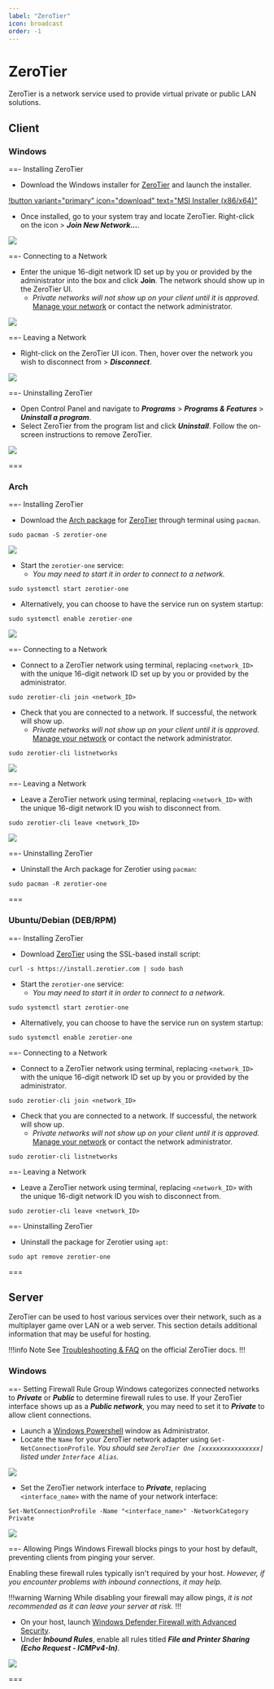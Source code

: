 ```yaml
---
label: "ZeroTier"
icon: broadcast
order: -1
---
```


# ZeroTier

ZeroTier is a network service used to provide virtual private or public LAN solutions.

## Client

### Windows
==- Installing ZeroTier
- Download the Windows installer for [ZeroTier](https://www.zerotier.com/download) and launch the installer.

[!button variant="primary" icon="download" text="MSI Installer (x86/x64)"](https://download.zerotier.com/dist/ZeroTier%20One.msi)

- Once installed, go to your system tray and locate ZeroTier. Right-click on the icon > ***Join New Network...***.

![](/static/other/zerotier/client/windows-installing.gif)

==- Connecting to a Network
- Enter the unique 16-digit network ID set up by you or provided by the administrator into the box and click **Join**. The network should show up in the ZeroTier UI.
   - *Private networks will not show up on your client until it is approved.* [Manage your network](https://my.zerotier.com/) or contact the network administrator.

![](/static/other/zerotier/client/windows-connecting.gif)

==- Leaving a Network
- Right-click on the ZeroTier UI icon. Then, hover over the network you wish to disconnect from > ***Disconnect***.

![](/static/other/zerotier/client/windows-leaving.gif)

==- Uninstalling ZeroTier
- Open Control Panel and navigate to ***Programs*** > ***Programs & Features*** > ***Uninstall a program***.
- Select ZeroTier from the program list and click ***Uninstall***. Follow the on-screen instructions to remove ZeroTier.

![](/static/other/zerotier/client/windows-uninstalling.gif)

===

### Arch

==- Installing ZeroTier
- Download the [Arch package](https://archlinux.org/packages/extra/x86_64/zerotier-one) for [ZeroTier](https://www.zerotier.com/download) through terminal using `pacman`.
```
sudo pacman -S zerotier-one
```

![](/static/other/zerotier/client/linux-installing.gif)

- Start the `zerotier-one` service:
   - *You may need to start it in order to connect to a network.*
```
sudo systemctl start zerotier-one
```
- Alternatively, you can choose to have the service run on system startup:
```
sudo systemctl enable zerotier-one
```

![](/static/other/zerotier/client/linux-installing2.gif)

==- Connecting to a Network
- Connect to a ZeroTier network using terminal, replacing `<network_ID>` with the unique 16-digit network ID set up by you or provided by the administrator.
```
sudo zerotier-cli join <network_ID>
```
- Check that you are connected to a network. If successful, the network will show up.
   - *Private networks will not show up on your client until it is approved.* [Manage your network](https://my.zerotier.com/) or contact the network administrator.
```
sudo zerotier-cli listnetworks
```

![](/static/other/zerotier/client/linux-connecting.gif)

==- Leaving a Network
- Leave a ZeroTier network using terminal, replacing `<network_ID>` with the unique 16-digit network ID you wish to disconnect from.
```
sudo zerotier-cli leave <network_ID>
```

![](/static/other/zerotier/client/linux-leaving.gif)

==- Uninstalling ZeroTier
- Uninstall the Arch package for Zerotier using `pacman`:
```
sudo pacman -R zerotier-one
```

===

### Ubuntu/Debian (DEB/RPM)

==- Installing ZeroTier
- Download [ZeroTier](https://www.zerotier.com/download) using the SSL-based install script:
```
curl -s https://install.zerotier.com | sudo bash
```

- Start the `zerotier-one` service:
   - *You may need to start it in order to connect to a network.*
```
sudo systemctl start zerotier-one
```
- Alternatively, you can choose to have the service run on system startup:
```
sudo systemctl enable zerotier-one
```

==- Connecting to a Network
- Connect to a ZeroTier network using terminal, replacing `<network_ID>` with the unique 16-digit network ID set up by you or provided by the administrator.
```
sudo zerotier-cli join <network_ID>
```
- Check that you are connected to a network. If successful, the network will show up.
   - *Private networks will not show up on your client until it is approved.* [Manage your network](https://my.zerotier.com/) or contact the network administrator.
```
sudo zerotier-cli listnetworks
```

==- Leaving a Network
- Leave a ZeroTier network using terminal, replacing `<network_ID>` with the unique 16-digit network ID you wish to disconnect from.
```
sudo zerotier-cli leave <network_ID>
```

==- Uninstalling ZeroTier
- Uninstall the package for Zerotier using `apt`:
```
sudo apt remove zerotier-one
```
===

## Server
ZeroTier can be used to host various services over their network, such as a multiplayer game over LAN or a web server. This section details additional information that may be useful for hosting.

!!!info Note
See [Troubleshooting & FAQ](https://docs.zerotier.com/zerotier/troubleshooting) on the official ZeroTier docs.
!!!

### Windows

==- Setting Firewall Rule Group
Windows categorizes connected networks to ***Private*** or ***Public*** to determine firewall rules to use. If your ZeroTier interface shows up as a ***Public network***, you may need to set it to ***Private*** to allow client connections.

- Launch a [Windows Powershell](https://learn.microsoft.com/en-us/windows-server/administration/windows-commands/powershell) window as Administrator.
- Locate the `Name` for your ZeroTier network adapter using `Get-NetConnectionProfile`. *You should see `ZeroTier One [xxxxxxxxxxxxxxxx]` listed under `Interface Alias`.*

![](/static/other/zerotier/server/windows-firewall.png)

- Set the ZeroTier network interface to ***Private***, replacing `<interface_name>` with the name of your network interface:
```
Set-NetConnectionProfile -Name "<interface_name>" -NetworkCategory Private
```

![](/static/other/zerotier/server/windows-firewall2.png)

==- Allowing Pings
Windows Firewall blocks pings to your host by default, preventing clients from pinging your server.

Enabling these firewall rules typically isn't required by your host. *However, if you encounter problems with inbound connections, it may help.*

!!!warning Warning
While disabling your firewall may allow pings, *it is not recommended as it can leave your server at risk.*
!!!

- On your host, launch [Windows Defender Firewall with Advanced Security](https://learn.microsoft.com/en-us/windows/security/operating-system-security/network-security/windows-firewall/windows-firewall-with-advanced-security).
- Under ***Inbound Rules***, enable all rules titled ***File and Printer Sharing (Echo Request - ICMPv4-In)***.

![](/static/other/zerotier/server/windows-pings.gif)

===